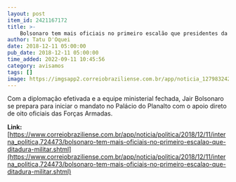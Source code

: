 ```yaml
---
layout: post
item_id: 2421167172
title: >-
    Bolsonaro tem mais oficiais no primeiro escalão que presidentes da ditadura
author: Tatu D'Oquei
date: 2018-12-11 05:00:00
pub_date: 2018-12-11 05:00:00
time_added: 2022-09-11 10:45:56
category: avisamos
tags: []
image: https://imgsapp2.correiobraziliense.com.br/app/noticia_127983242361/2018/12/11/724473/20181210224146536407i.jpg
---
```


Com a diplomação efetivada e a equipe ministerial fechada, Jair Bolsonaro se prepara para iniciar o mandato no Palácio do Planalto com o apoio direto de oito oficiais das Forças Armadas.

**Link:** [https://www.correiobraziliense.com.br/app/noticia/politica/2018/12/11/interna_politica,724473/bolsonaro-tem-mais-oficiais-no-primeiro-escalao-que-ditadura-militar.shtml](https://www.correiobraziliense.com.br/app/noticia/politica/2018/12/11/interna_politica,724473/bolsonaro-tem-mais-oficiais-no-primeiro-escalao-que-ditadura-militar.shtml)

